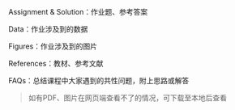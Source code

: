 Assignment & Solution：作业题、参考答案

Data：作业涉及到的数据

Figures：作业涉及到的图片

References：教材、参考文献

FAQs：总结课程中大家遇到的共性问题，附上思路或解答

> 如有PDF、图片在网页端查看不了的情况，可下载至本地后查看
